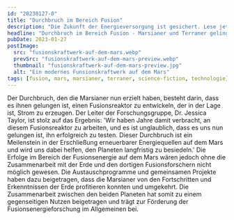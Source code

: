 ```yaml
---
id: "20230127-0"
title: "Durchbruch im Bereich Fusion"
description: "Die Zukunft der Energieversorgung ist gesichert. Lese jetzt weiter und entdecke, wie die Fusion die Zukunft verändern wird!"
headline: "Durchbruch im Bereich Fusion - Marsianer und Terraner gelingt Durchbruch."
pubDate: 2023-01-27
postImage:
  src: "fusionskraftwerk-auf-dem-mars.webp"
  prevSrc: "fusionskraftwerk-auf-dem-mars-preview.webp"
  thumbnail: "fusionskraftwerk-auf-dem-mars-preview.jpg"
  alt: "Ein modernes Funsionskraftwerk auf dem Mars"
tags: [fusion, mars, marsianer, terraner, science-fiction, technologie]
---
```


Der Durchbruch, den die Marsianer nun erzielt haben, besteht darin, dass es ihnen gelungen ist, einen Fusionsreaktor zu entwickeln, der in der Lage ist, Strom zu erzeugen.
Der Leiter der Forschungsgruppe, Dr. Jessica Taylor, ist stolz auf das Ergebnis: 'Wir haben Jahre damit verbracht, an diesem Fusionsreaktor zu arbeiten, und es ist unglaublich, dass es uns nun gelungen ist, ihn erfolgreich zu testen.
Dieser Durchbruch ist ein Meilenstein in der Erschließung erneuerbarer Energiequellen auf dem Mars und wird uns dabei helfen, den Planeten langfristig zu besiedeln.'
Die Erfolge im Bereich der Fusionsenergie auf dem Mars wären jedoch ohne die Zusammenarbeit mit der Erde und den dortigen Fusionsforschern nicht möglich gewesen. Die Austauschprogramme und gemeinsamen Projekte haben dazu beigetragen, dass die Marsianer von den Fortschritten und Erkenntnissen der Erde profitieren konnten und umgekehrt. Die Zusammenarbeit zwischen den beiden Planeten hat somit zu einem gegenseitigen Nutzen beigetragen und trägt zur Förderung der Fusionsenergieforschung im Allgemeinen bei.
